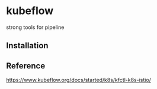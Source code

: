 # kubeflow
strong tools for pipeline
## Installation

## Reference
https://www.kubeflow.org/docs/started/k8s/kfctl-k8s-istio/
